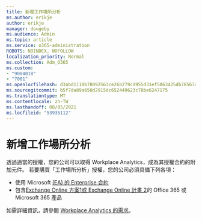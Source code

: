 ```yaml
---
title: 新增工作場所分析
ms.author: erikje
author: erikje
manager: dougeby
ms.audience: Admin
ms.topic: article
ms.service: o365-administration
ROBOTS: NOINDEX, NOFOLLOW
localization_priority: Normal
ms.collection: Adm_O365
ms.custom:
- "9004018"
- "7081"
ms.openlocfilehash: d3abd1110b78092563ce26b279cd955d31ef5063425db78567c3cfd906007c0e
ms.sourcegitcommit: b5f7da89a650d2915dc652449623c78be6247175
ms.translationtype: MT
ms.contentlocale: zh-TW
ms.lasthandoff: 08/05/2021
ms.locfileid: "53935112"
---
```

# <a name="add-workplace-analytics"></a>新增工作場所分析

透過適當的授權，您的公司可以取得 Workplace Analytics，成為其授權合約的附加元件。 若要購買「工作場所分析」授權，您的公司必須具備下列各項： 

- 使用 Microsoft [ (EA) 的 Enterprise 合約](https://docs.microsoft.com/workplace-analytics/setup/environment-requirements#enterprise-agreements)
- 包含[Exchange Online 方案1或 Exchange Online 計畫 2](https://docs.microsoft.com/workplace-analytics/setup/environment-requirements#exchange-online-plans)的 Office 365 或 Microsoft 365 產品

如需詳細資訊，請參閱 [Workplace Analytics 的需求](https://docs.microsoft.com/workplace-analytics/setup/environment-requirements)。 
